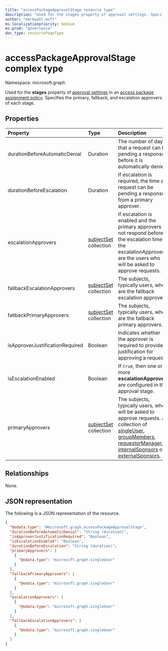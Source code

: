 ```yaml
---
title: "accessPackageApprovalStage resource type"
description: "Used for the stages property of approval settings. Specifies the primary, fallback, and escalation approvers of each stage."
author: "markwahl-msft"
ms.localizationpriority: medium
ms.prod: "governance"
doc_type: resourcePageType
---
```

# accessPackageApprovalStage complex type

Namespace: microsoft.graph

Used for the **stages** property of [approval settings](accesspackageassignmentapprovalsettings.md) in an [access package assignment policy](accesspackageassignmentpolicy.md). Specifies the primary, fallback, and escalation approvers of each stage.

## Properties
|Property|Type|Description|
|:---|:---|:---|
|durationBeforeAutomaticDenial|Duration|The number of days that a request can be pending a response before it is automatically denied.|
|durationBeforeEscalation|Duration|If escalation is required, the time a request can be pending a response from a primary approver.|
|escalationApprovers|[subjectSet](../resources/subjectset.md) collection|If escalation is enabled and the primary approvers do not respond before the escalation time, the escalationApprovers are the users who will be asked to approve requests. |
|fallbackEscalationApprovers|[subjectSet](../resources/subjectset.md) collection|The subjects, typically users, who are the fallback escalation approvers.|
|fallbackPrimaryApprovers|[subjectSet](../resources/subjectset.md) collection|The subjects, typically users, who are the fallback primary approvers.|
|isApproverJustificationRequired|Boolean|Indicates whether the approver is required to provide a justification for approving a request.|
|isEscalationEnabled|Boolean|If `true`, then one or more **escalationApprovers** are configured in this approval stage.|
|primaryApprovers|[subjectSet](../resources/subjectset.md) collection|The subjects, typically users, who will be asked to approve requests. A collection of [singleUser](singleuser.md), [groupMembers](groupmembers.md), [requestorManager](requestormanager.md), [internalSponsors](internalsponsors.md) or [externalSponsors](externalsponsors.md).|

## Relationships
None.
## JSON representation
The following is a JSON representation of the resource.
<!-- {
  "blockType": "resource",
  "@odata.type": "microsoft.graph.accessPackageApprovalStage"
}
-->
``` json
{
  "@odata.type": "#microsoft.graph.accessPackageApprovalStage",
  "durationBeforeAutomaticDenial": "String (duration)",
  "isApproverJustificationRequired": "Boolean",
  "isEscalationEnabled": "Boolean",
  "durationBeforeEscalation": "String (duration)",
  "primaryApprovers": [
    {
      "@odata.type": "microsoft.graph.singleUser"
    }
  ],
  "fallbackPrimaryApprovers": [
    {
      "@odata.type": "microsoft.graph.singleUser"
    }
  ],
  "escalationApprovers": [
    {
      "@odata.type": "microsoft.graph.singleUser"
    }
  ],
  "fallbackEscalationApprovers": [
    {
      "@odata.type": "microsoft.graph.singleUser"
    }
  ]
}
```


